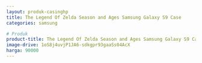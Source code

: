 ```yaml
---
layout: produk-casinghp
title: The Legend Of Zelda Season and Ages Samsung Galaxy S9 Case
categories: samsung

# Produk
product-title: The Legend Of Zelda Season and Ages Samsung Galaxy S9 Case
image-drive: 1oS8j4uvjP1JA6-sdkgpr93gaaSs04AcX
harga: 90000
---
```

